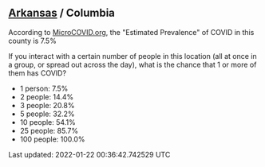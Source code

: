 
## [Arkansas](/united-states/arkansas) / Columbia

According to [MicroCOVID.org](http://microcovid.org),
the "Estimated Prevalence" of COVID in this county is 7.5%

If you interact with a certain number of people in this location
(all at once in a group, or spread out across the day), what is the chance that
1 or more of them has COVID?

- 1 person: 7.5%
- 2 people: 14.4%
- 3 people: 20.8%
- 5 people: 32.2%
- 10 people: 54.1%
- 25 people: 85.7%
- 100 people: 100.0%

Last updated: 2022-01-22 00:36:42.742529 UTC
